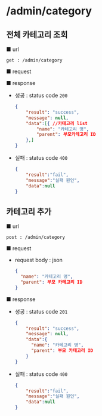 # /admin/category

## 전체 카테고리 조회

■ url

 `get : /admin/category`

■ request



■ response

- 성공 : status code `200`

  ```json
  {
      "result": "success", 
      "message": null, 
      "data":[{ //카테고리 list
          "name": "카테고리 명",
          "parent": 부모카테고리 ID
      },]
  }
  ```

- 실패 : status code `400`

  ```json
  {
      "result":"fail",
      "message":"실패 원인",
      "data":null
  }
  ```



## 카테고리 추가

■ url

 `post : /admin/category`

■ request

- request body : json

  ```json
  {
    "name": "카테고리 명",
    "parent": 부모 카테고리 ID
  }
  ```


■ response

- 성공 : status code `201`

  ```json
  {
      "result": "success", 
      "message": null, 
      "data":{
        "name": "카테고리 명",
        "parent": 부모 카테고리 ID
      }
  }
  ```

- 실패 : status code `400`

  ```json
  {
      "result":"fail",
      "message":"실패 원인",
      "data":null
  }
  ```

